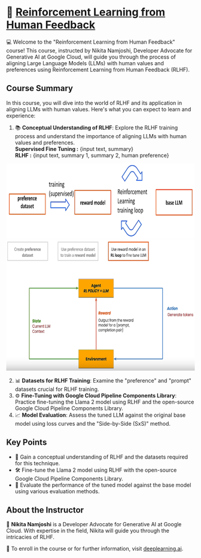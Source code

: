 # 🚀 [Reinforcement Learning from Human Feedback](https://www.deeplearning.ai/short-courses/reinforcement-learning-from-human-feedback/)

💻 Welcome to the "Reinforcement Learning from Human Feedback" course! This course, instructed by Nikita Namjoshi, Developer Advocate for Generative AI at Google Cloud, will guide you through the process of aligning Large Language Models (LLMs) with human values and preferences using Reinforcement Learning from Human Feedback (RLHF).

## Course Summary
In this course, you will dive into the world of RLHF and its application in aligning LLMs with human values. Here's what you can expect to learn and experience:

1. 📚 **Conceptual Understanding of RLHF**: Explore the RLHF training process and understand the importance of aligning LLMs with human values and preferences.<br />
    **Supervised Fine Tuning :** {input text, summary}<br />
    **RLHF :**                   {input text, summary 1, summary 2, human preference}
<p align="center">
<img src="images/1_1.png" height="200"> 
<img src="images/1_2.png" height="350"> 
</p>

2. 📊 **Datasets for RLHF Training**: Examine the "preference" and "prompt" datasets crucial for RLHF training.
3. ⚙️ **Fine-Tuning with Google Cloud Pipeline Components Library**: Practice fine-tuning the Llama 2 model using RLHF and the open-source Google Cloud Pipeline Components Library.
4. 📈 **Model Evaluation**: Assess the tuned LLM against the original base model using loss curves and the "Side-by-Side (SxS)" method.

## Key Points
- 🔑 Gain a conceptual understanding of RLHF and the datasets required for this technique.
- 🛠 Fine-tune the Llama 2 model using RLHF with the open-source Google Cloud Pipeline Components Library.
- 🧐 Evaluate the performance of the tuned model against the base model using various evaluation methods.

## About the Instructor
🌟 **Nikita Namjoshi** is a Developer Advocate for Generative AI at Google Cloud. With expertise in the field, Nikita will guide you through the intricacies of RLHF.

🔗 To enroll in the course or for further information, visit [deeplearning.ai](https://www.deeplearning.ai/short-courses/).
